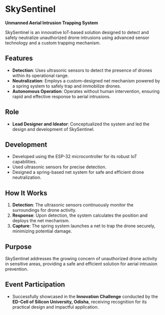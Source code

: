# SkySentinel  
**Unmanned Aerial Intrusion Trapping System**  

SkySentinel is an innovative IoT-based solution designed to detect and safely neutralize unauthorized drone intrusions using advanced sensor technology and a custom trapping mechanism.  

## Features  
- **Detection**: Uses ultrasonic sensors to detect the presence of drones within its operational range.  
- **Neutralization**: Employs a custom-designed net mechanism powered by a spring system to safely trap and immobilize drones.  
- **Autonomous Operation**: Operates without human intervention, ensuring rapid and effective response to aerial intrusions.  

## Role  
- **Lead Designer and Ideator**: Conceptualized the system and led the design and development of SkySentinel.  

## Development  
- Developed using the ESP-32 microcontroller for its robust IoT capabilities.  
- Used ultrasonic sensors for precise detection.  
- Designed a spring-based net system for safe and efficient drone neutralization.  

## How It Works  
1. **Detection**: The ultrasonic sensors continuously monitor the surroundings for drone activity.  
2. **Response**: Upon detection, the system calculates the position and deploys the net mechanism.  
3. **Capture**: The spring system launches a net to trap the drone securely, minimizing potential damage.  

## Purpose  
SkySentinel addresses the growing concern of unauthorized drone activity in sensitive areas, providing a safe and efficient solution for aerial intrusion prevention.  

## Event Participation  
- Successfully showcased in the **Innovation Challenge** conducted by the **ED-Cell of Silicon University, Odisha**, receiving recognition for its practical design and impactful application.  
